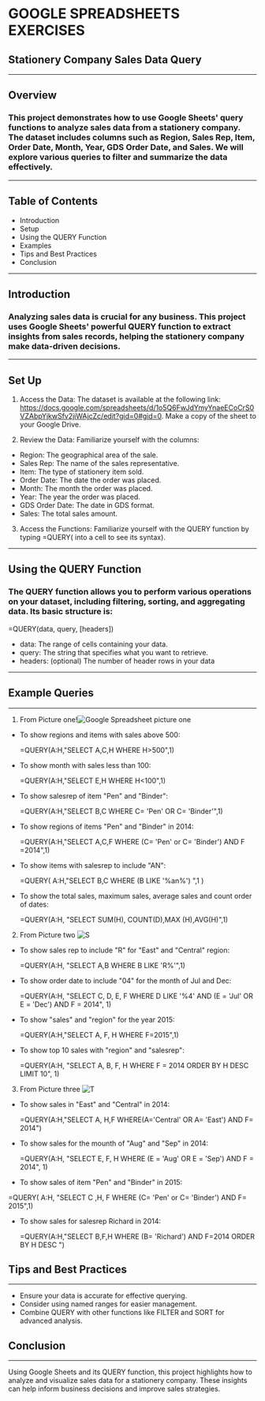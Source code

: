 # GOOGLE SPREADSHEETS EXERCISES

## Stationery Company Sales Data Query
---
## Overview
   ### This project demonstrates how to use Google Sheets' query functions to analyze sales data from a stationery company. The dataset includes columns such as Region, Sales Rep, Item, Order Date, Month, Year, GDS Order Date, and Sales.  We will explore various queries to filter and summarize the data effectively.
---
## Table of Contents
-  Introduction
-  Setup
-  Using the QUERY Function
-  Examples
-  Tips and Best Practices
-  Conclusion
---
## Introduction
   ### Analyzing sales data is crucial for any business. This project uses Google Sheets' powerful QUERY function to extract insights from sales records, helping the stationery company make data-driven decisions.
---
## Set Up
1) Access the Data: The dataset is available at the following link: https://docs.google.com/spreadsheets/d/1o5Q6FwJdYmyYnaeECoCrS0VZAbpYjkwSfv2jiWAjcZc/edit?gid=0#gid=0. Make a copy of the sheet to your Google Drive.

2) Review the Data: Familiarize yourself with the columns:
- Region: The geographical area of the sale.
- Sales Rep: The name of the sales representative.
- Item: The type of stationery item sold.
- Order Date: The date the order was placed.
- Month: The month the order was placed.
- Year: The year the order was placed.
- GDS Order Date: The date in GDS format.
- Sales: The total sales amount.
  
3) Access the Functions: Familiarize yourself with the QUERY function by typing =QUERY( into a cell to see its syntax).
---
## Using the QUERY Function
### The QUERY function allows you to perform various operations on your dataset, including filtering, sorting, and aggregating data. Its basic structure is:
=QUERY(data, query, [headers])
 - data: The range of cells containing your data.
 - query: The string that specifies what you want to retrieve.
 - headers: (optional) The number of header rows in your data
---
## Example  Queries
---
1) From Picture one!![ Google Spreadsheet picture one](https://github.com/user-attachments/assets/6a57d743-4a31-43e0-a271-0a6804fdb6c1)

 - To show regions and items with sales above 500:
   
   =QUERY(A:H,"SELECT A,C,H WHERE H>500",1)
 - To show month with sales less than 100:
   
   =QUERY(A:H,"SELECT E,H WHERE H<100",1)
 - To show salesrep of item "Pen" and "Binder":
   
   =QUERY(A:H,"SELECT B,C WHERE C= 'Pen' OR C= 'Binder'",1)
 - To show regions of items "Pen" and "Binder" in 2014:
   
    =QUERY(A:H,"SELECT A,C,F WHERE (C= 'Pen' or C= 'Binder') AND F =2014",1)
 - To show items with salesrep to include "AN":
   
   =QUERY( A:H,"SELECT B,C WHERE (B LIKE '%an%') ",1 )
 - To show the total sales, maximum sales, average sales and count order of dates:
   
   =QUERY(A:H, "SELECT SUM(H), COUNT(D),MAX (H),AVG(H)",1)
   
2) From Picture two ![S](https://github.com/user-attachments/assets/c6fcbd4a-4e26-4a92-bb46-48f88437d42a)
 - To show sales rep to include "R" for "East" and "Central" region:
   
   =QUERY(A:H, "SELECT A,B WHERE B LIKE 'R%'",1)
- To show order date to include "04" for the month of Jul and Dec:
  
  =QUERY(A:H, "SELECT C, D, E, F WHERE D LIKE '%4' AND (E = 'Jul' OR E = 'Dec') AND F = 2014", 1)
- To show "sales" and "region" for the year 2015:

  =QUERY(A:H,"SELECT A, F, H WHERE F=2015",1)
- To show top 10 sales with "region" and "salesrep":
  
  =QUERY(A:H, "SELECT A, B, F, H WHERE F = 2014 ORDER BY H DESC LIMIT 10", 1)

3) From Picture three ![T](https://github.com/user-attachments/assets/e8f876ef-f027-4cec-8bdb-65a1e80fd736)
 - To show sales in "East" and "Central" in 2014:
   
   =QUERY(A:H,"SELECT A, H,F WHERE(A='Central' OR A= 'East') AND F= 2014")
- To show sales for the mounth of "Aug" and "Sep" in 2014:
  
  =QUERY(A:H, "SELECT E, F, H WHERE (E = 'Aug' OR E = 'Sep') AND F = 2014", 1)
- To show sales of item "Pen" and "Binder" in 2015:
  
 =QUERY( A:H, "SELECT C ,H, F WHERE (C= 'Pen' or C= 'Binder') AND  F= 2015",1)
- To show sales for salesrep Richard in 2014:

  =QUERY(A:H,"SELECT B,F,H WHERE (B= 'Richard') AND F=2014 ORDER BY H DESC ")

## Tips and Best Practices
---
- Ensure your data is accurate for effective querying.
- Consider using named ranges for easier management.
- Combine QUERY with other functions like FILTER and SORT for advanced analysis.
  
## Conclusion
---
Using Google Sheets and its QUERY function, this project highlights how to analyze and visualize sales data for a stationery company. These insights can help inform business decisions and improve sales strategies.

